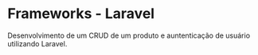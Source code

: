 # Frameworks - Laravel
Desenvolvimento de um CRUD de um produto e auntenticação de usuário utilizando Laravel.

